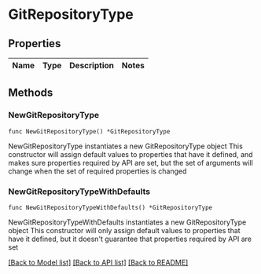 # GitRepositoryType

## Properties

Name | Type | Description | Notes
------------ | ------------- | ------------- | -------------

## Methods

### NewGitRepositoryType

`func NewGitRepositoryType() *GitRepositoryType`

NewGitRepositoryType instantiates a new GitRepositoryType object
This constructor will assign default values to properties that have it defined,
and makes sure properties required by API are set, but the set of arguments
will change when the set of required properties is changed

### NewGitRepositoryTypeWithDefaults

`func NewGitRepositoryTypeWithDefaults() *GitRepositoryType`

NewGitRepositoryTypeWithDefaults instantiates a new GitRepositoryType object
This constructor will only assign default values to properties that have it defined,
but it doesn't guarantee that properties required by API are set


[[Back to Model list]](../README.md#documentation-for-models) [[Back to API list]](../README.md#documentation-for-api-endpoints) [[Back to README]](../README.md)


